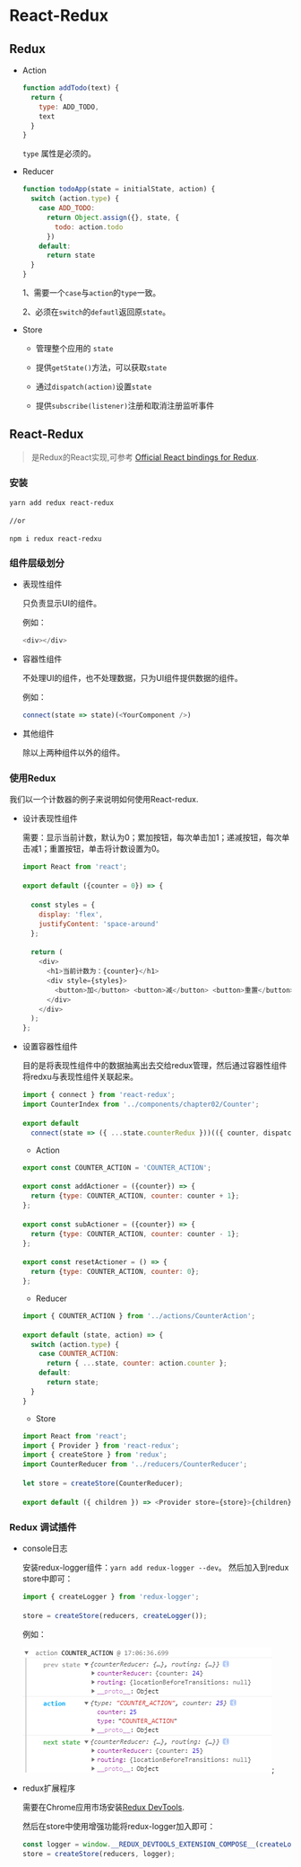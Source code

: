# React-Redux

## Redux

  * Action
    ```js
    function addTodo(text) {
      return {
        type: ADD_TODO,
        text
      }
    }
    ```
    `type` 属性是必须的。

  * Reducer
    ```js
    function todoApp(state = initialState, action) {
      switch (action.type) {
        case ADD_TODO:
          return Object.assign({}, state, {
            todo: action.todo
          })
        default:
          return state
      }
    }
    ```
    1、需要一个`case`与`action`的`type`一致。

    2、必须在`switch`的`defautl`返回原`state`。

  * Store
    
    * 管理整个应用的 `state`

    * 提供`getState()`方法，可以获取`state`

    * 通过`dispatch(action)`设置`state`

    * 提供`subscribe(listener)`注册和取消注册监听事件

## React-Redux

  > 是Redux的React实现,可参考 [Official React bindings for Redux](https://redux.js.org/basics/usagewithreact).

### 安装

  ```
  yarn add redux react-redux

  //or

  npm i redux react-redxu
  ```

### 组件层级划分

  * 表现性组件

    只负责显示UI的组件。

    例如：
    ```js
    <div></div>
    ```

  * 容器性组件

    不处理UI的组件，也不处理数据，只为UI组件提供数据的组件。

    例如：
    ```js
    connect(state => state)(<YourComponent />)
    ```
  
  * 其他组件

    除以上两种组件以外的组件。

### 使用Redux

我们以一个计数器的例子来说明如何使用React-redux.

  * 设计表现性组件

    需要：显示当前计数，默认为0；累加按钮，每次单击加1；递减按钮，每次单击减1；重置按钮，单击将计数设置为0。
    ```js
    import React from 'react';

    export default ({counter = 0}) => {

      const styles = {
        display: 'flex',
        justifyContent: 'space-around'
      };

      return (
        <div>
          <h1>当前计数为：{counter}</h1>
          <div style={styles}>
            <button>加</button> <button>减</button> <button>重置</button>
          </div>
        </div>
      );
    };
    ```
  * 设置容器性组件

    目的是将表现性组件中的数据抽离出去交给redux管理，然后通过容器性组件将redxu与表现性组件关联起来。

    ```js
    import { connect } from 'react-redux';
    import CounterIndex from '../components/chapter02/Counter';

    export default
      connect(state => ({ ...state.counterRedux }))(({ counter, dispatch }) => <CounterIndex counter={counter} dispatch={dispatch} />);
    ```

    * Action

    ```js
    export const COUNTER_ACTION = 'COUNTER_ACTION';

    export const addActioner = ({counter}) => {
      return {type: COUNTER_ACTION, counter: counter + 1};
    };

    export const subActioner = ({counter}) => {
      return {type: COUNTER_ACTION, counter: counter - 1};
    };

    export const resetActioner = () => {
      return {type: COUNTER_ACTION, counter: 0};
    };
    ```

    * Reducer

    ```js
    import { COUNTER_ACTION } from '../actions/CounterAction';

    export default (state, action) => {
      switch (action.type) {
        case COUNTER_ACTION:
          return { ...state, counter: action.counter };
        default:
          return state;
      }
    }
    ```

    * Store 
    ```js
    import React from 'react';
    import { Provider } from 'react-redux';
    import { createStore } from 'redux';
    import CounterReducer from '../reducers/CounterReducer';

    let store = createStore(CounterReducer);

    export default ({ children }) => <Provider store={store}>{children}</Provider>
    ```
  
### Redux 调试插件

  * console日志

    安装redux-logger组件：`yarn add redux-logger --dev`。
    然后加入到redux store中即可：
    ```js
    import { createLogger } from 'redux-logger';

    store = createStore(reducers, createLogger());
    ```
    例如：

    ![](../images/redux-log.png);

  * redux扩展程序

    需要在Chrome应用市场安装[Redux DevTools](https://chrome.google.com/webstore/detail/redux-devtools/lmhkpmbekcpmknklioeibfkpmmfibljd).

    然后在store中使用增强功能将redux-logger加入即可：

    ```js
    const logger = window.__REDUX_DEVTOOLS_EXTENSION_COMPOSE__(createLogger());
    store = createStore(reducers, logger);
    ```
